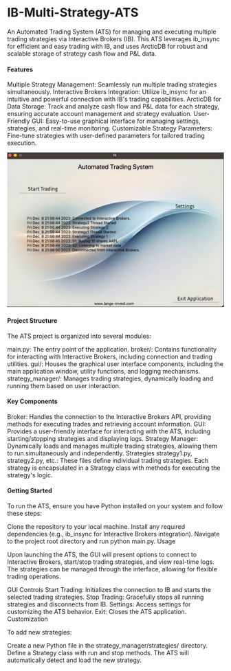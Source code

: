 # IB-Multi-Strategy-ATS

An Automated Trading System (ATS) for managing and executing multiple trading strategies via Interactive Brokers (IB). This ATS leverages ib_insync for efficient and easy trading with IB, and uses ArcticDB for robust and scalable storage of strategy cash flow and P&L data.

#### Features

Multiple Strategy Management: Seamlessly run multiple trading strategies simultaneously.
Interactive Brokers Integration: Utilize ib_insync for an intuitive and powerful connection with IB's trading capabilities.
ArcticDB for Data Storage: Track and analyze cash flow and P&L data for each strategy, ensuring accurate account management and strategy evaluation.
User-Friendly GUI: Easy-to-use graphical interface for managing settings, strategies, and real-time monitoring.
Customizable Strategy Parameters: Fine-tune strategies with user-defined parameters for tailored trading execution.


![ATS](ATS.png)

#### Project Structure

The ATS project is organized into several modules:

main.py: The entry point of the application.
broker/: Contains functionality for interacting with Interactive Brokers, including connection and trading utilities.
gui/: Houses the graphical user interface components, including the main application window, utility functions, and logging mechanisms.
strategy_manager/: Manages trading strategies, dynamically loading and running them based on user interaction.

#### Key Components
Broker: Handles the connection to the Interactive Brokers API, providing methods for executing trades and retrieving account information.
GUI: Provides a user-friendly interface for interacting with the ATS, including starting/stopping strategies and displaying logs.
Strategy Manager: Dynamically loads and manages multiple trading strategies, allowing them to run simultaneously and independently.
Strategies
strategy1.py, strategy2.py, etc.: These files define individual trading strategies. Each strategy is encapsulated in a Strategy class with methods for executing the strategy's logic.

#### Getting Started

To run the ATS, ensure you have Python installed on your system and follow these steps:

Clone the repository to your local machine.
Install any required dependencies (e.g., ib_insync for Interactive Brokers integration).
Navigate to the project root directory and run python main.py.
Usage

Upon launching the ATS, the GUI will present options to connect to Interactive Brokers, start/stop trading strategies, and view real-time logs. The strategies can be managed through the interface, allowing for flexible trading operations.

GUI Controls
Start Trading: Initializes the connection to IB and starts the selected trading strategies.
Stop Trading: Gracefully stops all running strategies and disconnects from IB.
Settings: Access settings for customizing the ATS behavior.
Exit: Closes the ATS application.
Customization

To add new strategies:

Create a new Python file in the strategy_manager/strategies/ directory.
Define a Strategy class with run and stop methods.
The ATS will automatically detect and load the new strategy.

